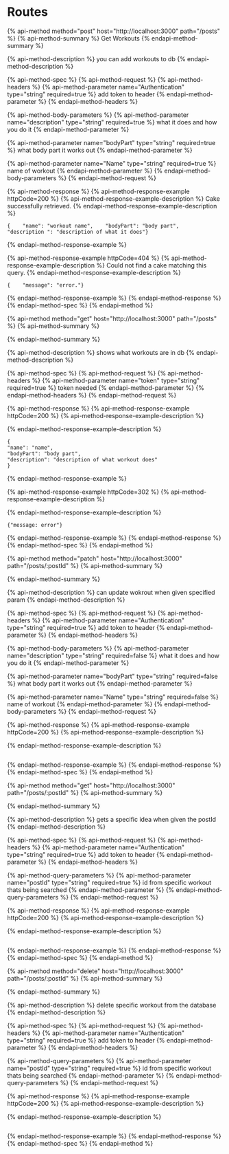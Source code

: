 # Routes

{% api-method method="post" host="http://localhost:3000" path="/posts" %}
{% api-method-summary %}
Get Workouts
{% endapi-method-summary %}

{% api-method-description %}
you can add workouts to db
{% endapi-method-description %}

{% api-method-spec %}
{% api-method-request %}
{% api-method-headers %}
{% api-method-parameter name="Authentication" type="string" required=true %}
add token to header
{% endapi-method-parameter %}
{% endapi-method-headers %}

{% api-method-body-parameters %}
{% api-method-parameter name="description" type="string" required=true %}
what it does and how you do it
{% endapi-method-parameter %}

{% api-method-parameter name="bodyPart" type="string" required=true %}
what body part it works out
{% endapi-method-parameter %}

{% api-method-parameter name="Name" type="string" required=true %}
name of workout
{% endapi-method-parameter %}
{% endapi-method-body-parameters %}
{% endapi-method-request %}

{% api-method-response %}
{% api-method-response-example httpCode=200 %}
{% api-method-response-example-description %}
Cake successfully retrieved.
{% endapi-method-response-example-description %}

```text
{    "name": "workout name",    "bodyPart": "body part",    "description ": "description of what it does"}
```
{% endapi-method-response-example %}

{% api-method-response-example httpCode=404 %}
{% api-method-response-example-description %}
Could not find a cake matching this query.
{% endapi-method-response-example-description %}

```text
{    "message": "error."}
```
{% endapi-method-response-example %}
{% endapi-method-response %}
{% endapi-method-spec %}
{% endapi-method %}



{% api-method method="get" host="http://localhost:3000" path="/posts" %}
{% api-method-summary %}

{% endapi-method-summary %}

{% api-method-description %}
shows what workouts are in db
{% endapi-method-description %}

{% api-method-spec %}
{% api-method-request %}
{% api-method-headers %}
{% api-method-parameter name="token" type="string" required=true %}
token needed
{% endapi-method-parameter %}
{% endapi-method-headers %}
{% endapi-method-request %}

{% api-method-response %}
{% api-method-response-example httpCode=200 %}
{% api-method-response-example-description %}

{% endapi-method-response-example-description %}

```text
{
"name": "name",
"bodyPart": "body part",
"description": "description of what workout does"
}
```
{% endapi-method-response-example %}

{% api-method-response-example httpCode=302 %}
{% api-method-response-example-description %}

{% endapi-method-response-example-description %}

```text
{"message: error"}
```
{% endapi-method-response-example %}
{% endapi-method-response %}
{% endapi-method-spec %}
{% endapi-method %}

{% api-method method="patch" host="http://localhost:3000" path="/posts/:postId" %}
{% api-method-summary %}

{% endapi-method-summary %}

{% api-method-description %}
can update wokrout when given specified param
{% endapi-method-description %}

{% api-method-spec %}
{% api-method-request %}
{% api-method-headers %}
{% api-method-parameter name="Authentication" type="string" required=true %}
add token to header
{% endapi-method-parameter %}
{% endapi-method-headers %}

{% api-method-body-parameters %}
{% api-method-parameter name="description" type="string" required=false %}
what it does and how you do it
{% endapi-method-parameter %}

{% api-method-parameter name="bodyPart" type="string" required=false %}
what body part it works out
{% endapi-method-parameter %}

{% api-method-parameter name="Name" type="string" required=false %}
name of workout
{% endapi-method-parameter %}
{% endapi-method-body-parameters %}
{% endapi-method-request %}

{% api-method-response %}
{% api-method-response-example httpCode=200 %}
{% api-method-response-example-description %}

{% endapi-method-response-example-description %}

```text

```
{% endapi-method-response-example %}
{% endapi-method-response %}
{% endapi-method-spec %}
{% endapi-method %}

{% api-method method="get" host="http://localhost:3000" path="/posts/:postId" %}
{% api-method-summary %}

{% endapi-method-summary %}

{% api-method-description %}
gets a specific idea when given the postId
{% endapi-method-description %}

{% api-method-spec %}
{% api-method-request %}
{% api-method-headers %}
{% api-method-parameter name="Authentication" type="string" required=true %}
add token to header
{% endapi-method-parameter %}
{% endapi-method-headers %}

{% api-method-query-parameters %}
{% api-method-parameter name="postId" type="string" required=true %}
id from specific workout thats being searched
{% endapi-method-parameter %}
{% endapi-method-query-parameters %}
{% endapi-method-request %}

{% api-method-response %}
{% api-method-response-example httpCode=200 %}
{% api-method-response-example-description %}

{% endapi-method-response-example-description %}

```text

```
{% endapi-method-response-example %}
{% endapi-method-response %}
{% endapi-method-spec %}
{% endapi-method %}

{% api-method method="delete" host="http://localhost:3000" path="/posts/:postId" %}
{% api-method-summary %}

{% endapi-method-summary %}

{% api-method-description %}
delete specific workout from the database
{% endapi-method-description %}

{% api-method-spec %}
{% api-method-request %}
{% api-method-headers %}
{% api-method-parameter name="Authentication" type="string" required=true %}
add token to header
{% endapi-method-parameter %}
{% endapi-method-headers %}

{% api-method-query-parameters %}
{% api-method-parameter name="postId" type="string" required=true %}
id from specific workout thats being searched
{% endapi-method-parameter %}
{% endapi-method-query-parameters %}
{% endapi-method-request %}

{% api-method-response %}
{% api-method-response-example httpCode=200 %}
{% api-method-response-example-description %}

{% endapi-method-response-example-description %}

```text

```
{% endapi-method-response-example %}
{% endapi-method-response %}
{% endapi-method-spec %}
{% endapi-method %}

